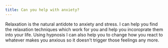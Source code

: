 ```yaml
---
title: Can you help with anxiety?
---
```

Relaxation is the natural antidote to anxiety and stress. I can help you find the relaxation techniques which work for you and help you incoroprate them into your life. Using hypnosis I can also help you to change how you react to whatever makes you anxious so it doesn't trigger those feelings any more.